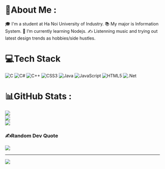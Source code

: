 # 💫About Me :
🎓   I'm a student at Ha Noi University of Industry.
📚   My major is Information System.
🔭   I’m currently learning Nodejs.
✍️   Listenning music and trying out latest design trends as hobbies/side hustles.

# 💻Tech Stack
![C](https://img.shields.io/badge/c-%2300599C.svg?style=plastic&logo=c&logoColor=white) ![C#](https://img.shields.io/badge/c%23-%23239120.svg?style=plastic&logo=c-sharp&logoColor=white) ![C++](https://img.shields.io/badge/c++-%2300599C.svg?style=plastic&logo=c%2B%2B&logoColor=white) ![CSS3](https://img.shields.io/badge/css3-%231572B6.svg?style=plastic&logo=css3&logoColor=white) ![Java](https://img.shields.io/badge/java-%23ED8B00.svg?style=plastic&logo=java&logoColor=white) ![JavaScript](https://img.shields.io/badge/javascript-%23323330.svg?style=plastic&logo=javascript&logoColor=%23F7DF1E) ![HTML5](https://img.shields.io/badge/html5-%23E34F26.svg?style=plastic&logo=html5&logoColor=white) ![.Net](https://img.shields.io/badge/.NET-5C2D91?style=plastic&logo=.net&logoColor=white)
# 📊GitHub Stats :
![](https://github-readme-stats.vercel.app/api?username=muoi2905&theme=radical&hide_border=false&include_all_commits=false&count_private=false)<br/>
![](https://github-readme-streak-stats.herokuapp.com/?user=muoi2905&theme=radical&hide_border=false)<br/>
![](https://github-readme-stats.vercel.app/api/top-langs/?username=muoi2905&theme=radical&hide_border=false&include_all_commits=false&count_private=false&layout=compact)

### ✍️Random Dev Quote
![](https://quotes-github-readme.vercel.app/api?type=horizontal&theme=radical)


---
[![](https://visitcount.itsvg.in/api?id=muoi2905&icon=0&color=0)](https://visitcount.itsvg.in)
